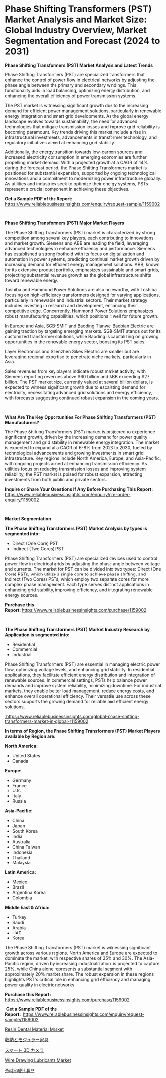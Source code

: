 <p><h1>Phase Shifting Transformers (PST) Market Analysis and Market Size: Global Industry Overview, Market Segmentation and Forecast (2024 to 2031)</h1></p><p><strong>Phase Shifting Transformers (PST) Market Analysis and Latest Trends</strong></p>
<p><p>Phase Shifting Transformers (PST) are specialized transformers that enhance the control of power flow in electrical networks by adjusting the phase angle between the primary and secondary windings. This functionality aids in load balancing, optimizing energy distribution, and enhancing the overall efficiency of power transmission systems.</p><p>The PST market is witnessing significant growth due to the increasing demand for efficient power management solutions, particularly in renewable energy integration and smart grid developments. As the global energy landscape evolves towards sustainability, the need for advanced technologies that mitigate transmission losses and improve grid reliability is becoming paramount. Key trends driving this market include a rise in infrastructural investments, advancements in transformer technology, and regulatory initiatives aimed at enhancing grid stability.</p><p>Additionally, the energy transition towards low-carbon sources and increased electricity consumption in emerging economies are further propelling market demand. With a projected growth at a CAGR of 14% during the forecast period, the Phase Shifting Transformers market is positioned for substantial expansion, supported by ongoing technological innovations and a commitment to modernizing power infrastructure globally. As utilities and industries seek to optimize their energy systems, PSTs represent a crucial component in achieving these objectives.</p></p>
<p><strong>Get a Sample PDF of the Report:&nbsp;</strong> <a href="https://www.reliablebusinessinsights.com/enquiry/request-sample/1159002">https://www.reliablebusinessinsights.com/enquiry/request-sample/1159002</a></p>
<p>&nbsp;</p>
<p><strong>Phase Shifting Transformers (PST) Major Market Players</strong></p>
<p><p>The Phase Shifting Transformers (PST) market is characterized by strong competition among several key players, each contributing to innovations and market growth. Siemens and ABB are leading the field, leveraging advanced technologies to enhance efficiency and performance. Siemens has established a strong foothold with its focus on digitalization and automation in power systems, predicting continual market growth driven by increasing demand for efficient energy management solutions. ABB, known for its extensive product portfolio, emphasizes sustainable and smart grids, projecting substantial revenue growth as the global infrastructure shifts toward renewable energy.</p><p>Toshiba and Hammond Power Solutions are also noteworthy, with Toshiba focusing on high-efficiency transformers designed for varying applications, particularly in renewable and industrial sectors. Their market strategy includes investing in research and development, enhancing their competitive edge. Concurrently, Hammond Power Solutions emphasizes robust manufacturing capabilities, which positions it well for future growth.</p><p>In Europe and Asia, SGB-SMIT and Baoding Tianwei Baobian Electric are gaining traction by targeting emerging markets. SGB-SMIT stands out for its customized transformer solutions, while Baoding is capitalizing on growing opportunities in the renewable energy sector, boosting its PST sales.</p><p>Layer Electronics and Shenzhen Sikes Electric are smaller but are leveraging regional expertise to penetrate niche markets, particularly in Asia.</p><p>Sales revenues from key players indicate robust market activity, with Siemens reporting revenues above $60 billion and ABB exceeding $27 billion. The PST market size, currently valued at several billion dollars, is expected to witness significant growth due to escalating demand for electricity, necessitating advanced grid solutions and energy efficiency, with forecasts suggesting continued robust expansion in the coming years.</p></p>
<p>&nbsp;</p>
<p><strong>What Are The Key Opportunities For Phase Shifting Transformers (PST) Manufacturers?</strong></p>
<p><p>The Phase Shifting Transformers (PST) market is projected to experience significant growth, driven by the increasing demand for power quality management and grid stability in renewable energy integration. The market is expected to expand at a CAGR of 6-8% from 2023 to 2030, fueled by technological advancements and growing investments in smart grid infrastructure. Key regions include North America, Europe, and Asia-Pacific, with ongoing projects aimed at enhancing transmission efficiency. As utilities focus on reducing transmission losses and improving system reliability, the PST market is poised for robust expansion, attracting investments from both public and private sectors.</p></p>
<p><strong>Inquire or Share Your Questions If Any Before Purchasing This Report:</strong> <a href="https://www.reliablebusinessinsights.com/enquiry/pre-order-enquiry/1159002">https://www.reliablebusinessinsights.com/enquiry/pre-order-enquiry/1159002</a></p>
<p>&nbsp;</p>
<p><strong>Market Segmentation</strong></p>
<p><strong>The Phase Shifting Transformers (PST) Market Analysis by types is segmented into:</strong></p>
<p><ul><li>Direct (One Core) PST</li><li>Indirect (Two Cores) PST</li></ul></p>
<p><p>Phase Shifting Transformers (PST) are specialized devices used to control power flow in electrical grids by adjusting the phase angle between voltage and currents. The market for PST can be divided into two types: Direct (One Core) PSTs, which utilize a single core to achieve phase shifting, and Indirect (Two Cores) PSTs, which employ two separate cores for more complex phase management. Each type serves distinct applications in enhancing grid stability, improving efficiency, and integrating renewable energy sources.</p></p>
<p><strong>Purchase this Report:&nbsp;</strong><a href="https://www.reliablebusinessinsights.com/purchase/1159002">https://www.reliablebusinessinsights.com/purchase/1159002</a></p>
<p>&nbsp;</p>
<p><strong>The Phase Shifting Transformers (PST) Market Industry Research by Application is segmented into:</strong></p>
<p><ul><li>Residential</li><li>Commercial</li><li>Industrial</li></ul></p>
<p><p>Phase Shifting Transformers (PST) are essential in managing electric power flow, optimizing voltage levels, and enhancing grid stability. In residential applications, they facilitate efficient energy distribution and integration of renewable sources. In commercial settings, PSTs help balance power demands and improve system reliability, minimizing downtime. For industrial markets, they enable better load management, reduce energy costs, and enhance overall operational efficiency. Their versatile use across these sectors supports the growing demand for reliable and efficient energy solutions.</p></p>
<p><a href="https://www.reliablebusinessinsights.com/global-phase-shifting-transformers-market-in-global-r1159002">&nbsp;https://www.reliablebusinessinsights.com/global-phase-shifting-transformers-market-in-global-r1159002</a></p>
<p><strong>In terms of Region, the Phase Shifting Transformers (PST) Market Players available by Region are:</strong></p>
<p>
    <p> <strong> North America: </strong>
        <ul>
            <li>United States</li>
            <li>Canada</li>
        </ul>
        </p> 
    <p> <strong> Europe: </strong>
        <ul>
            <li>Germany</li>
            <li>France</li>
            <li>U.K.</li>
            <li>Italy</li>
            <li>Russia</li>
        </ul>
        </p> 
    <p> <strong> Asia-Pacific: </strong>
        <ul>
            <li>China</li>
            <li>Japan</li>
            <li>South Korea</li>
            <li>India</li>
            <li>Australia</li>
            <li>China Taiwan</li>
            <li>Indonesia</li>
            <li>Thailand</li>
            <li>Malaysia</li>
        </ul>
        </p> 
    <p> <strong> Latin America: </strong>
        <ul>
            <li>Mexico</li>
            <li>Brazil</li>
            <li>Argentina Korea</li>
            <li>Colombia</li>
        </ul>
        </p> 
    <p> <strong> Middle East & Africa: </strong>
        <ul>
            <li>Turkey</li>
            <li>Saudi</li>
            <li>Arabia</li>
            <li>UAE</li>
            <li>Korea</li>
        </ul>
    </p>
    </p>
<p><p>The Phase Shifting Transformers (PST) market is witnessing significant growth across various regions. North America and Europe are expected to dominate the market, with respective shares of 35% and 30%. The Asia-Pacific region, driven by increasing industrialization, is projected to capture 25%, while China alone represents a substantial segment with approximately 20% market share. The robust expansion in these regions highlights PST's critical role in enhancing grid efficiency and managing power quality in electric networks.</p></p>
<p><strong>Purchase this Report: </strong><a href="https://www.reliablebusinessinsights.com/purchase/1159002">https://www.reliablebusinessinsights.com/purchase/1159002</a></p>
<p>&nbsp;<strong>Get a Sample PDF of the Report:&nbsp;&nbsp;</strong><a href="https://www.reliablebusinessinsights.com/enquiry/request-sample/1159002">https://www.reliablebusinessinsights.com/enquiry/request-sample/1159002</a></p>
<p><strong></strong></p>
<p><p><a href="https://issuu.com/reportprime-2/docs/resin-dental-material-market-size-2_c3e2216e1b0d98">Resin Dental Material Market</a></p><p><a href="https://medium.com/@levihamilton5801940/storage-and-modular-furniture-market-%E3%81%AF-%E3%82%B3%E3%82%B9%E3%83%88%E7%AE%A1%E7%90%86%E3%81%A8%E5%8A%B9%E7%8E%87%E5%90%91%E4%B8%8A%E3%82%92%E5%84%AA%E5%85%88%E3%81%97%E3%81%BE%E3%81%99-%E3%81%95%E3%82%89%E3%81%AB-%E5%A0%B1%E5%91%8A%E6%9B%B8%E3%81%AF%E5%B8%82%E5%A0%B4%E3%81%AE%E9%9C%80%E8%A6%81%E9%9D%A2%E3%81%A8%E4%BE%9B%E7%B5%A6%E9%9D%A2%E3%81%AE%E4%B8%A1%E6%96%B9%E3%82%92%E3%82%AB%E3%83%90%E3%83%BC%E3%81%97%E3%81%A6%E3%81%84%E3%81%BE%E3%81%99-storage-61f38950b252">収納とモジュラー家具</a></p><p><a href="https://medium.com/@levihamilton5801940/smart-3d-cameras-market-%E3%81%AF-%E3%82%B3%E3%82%B9%E3%83%88%E7%AE%A1%E7%90%86%E3%81%A8%E5%8A%B9%E7%8E%87%E5%90%91%E4%B8%8A%E3%82%92%E5%84%AA%E5%85%88%E3%81%97%E3%81%BE%E3%81%99-%E3%81%95%E3%82%89%E3%81%AB-%E5%A0%B1%E5%91%8A%E6%9B%B8%E3%81%AF%E5%B8%82%E5%A0%B4%E3%81%AE%E9%9C%80%E8%A6%81%E9%9D%A2%E3%81%A8%E4%BE%9B%E7%B5%A6%E9%9D%A2%E3%81%AE%E4%B8%A1%E6%96%B9%E3%82%92%E3%82%AB%E3%83%90%E3%83%BC%E3%81%97%E3%81%A6%E3%81%84%E3%81%BE%E3%81%99-smart-3d-cameras-%E5%B8%82%E5%A0%B4%E3%81%AF-8c37eee74f49">スマート 3D カメラ</a></p><p><a href="https://issuu.com/reportprime-2/docs/wire-drawing-lubricants-market-size_8a7cb4ef4369e3">Wire Drawing Lubricants Market</a></p><p><a href="https://medium.com/@shanieprice2023/pu-tube-market-%EC%9D%98-%EA%B8%80%EB%A1%9C%EB%B2%8C-%EC%8B%9C%EC%9E%A5-%EA%B0%9C%EC%9A%94%EB%8A%94-%EC%A0%84-%EC%84%B8%EA%B3%84-%EB%B0%8F-%EC%A3%BC%EC%9A%94-%EC%8B%9C%EC%9E%A5%EC%9D%98-%EC%82%B0%EC%97%85%EC%97%90-%EC%98%81%ED%96%A5%EC%9D%84-%EB%AF%B8%EC%B9%98%EB%8A%94-%EC%A3%BC%EC%9A%94-%ED%8A%B8%EB%A0%8C%EB%93%9C%EC%97%90-%EB%8C%80%ED%95%9C-%EB%8F%85%ED%8A%B9%ED%95%9C-%EA%B4%80%EC%A0%90%EC%9D%84-%EC%A0%9C%EA%B3%B5%ED%95%A9%EB%8B%88%EB%8B%A4-4edb8321358a">폴리우레탄 튜브</a></p></p>